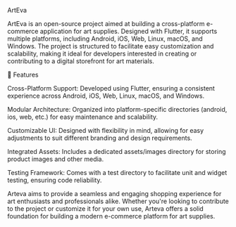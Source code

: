 ArtEva

ArtEva is an open-source project aimed at building a cross-platform e-commerce application for art supplies. Designed with Flutter, it supports multiple platforms, including Android, iOS, Web, Linux, macOS, and Windows. The project is structured to facilitate easy customization and scalability, making it ideal for developers interested in creating or contributing to a digital storefront for art materials.

🚀 Features

Cross-Platform Support: Developed using Flutter, ensuring a consistent experience across Android, iOS, Web, Linux, macOS, and Windows.

Modular Architecture: Organized into platform-specific directories (android, ios, web, etc.) for easy maintenance and scalability.

Customizable UI: Designed with flexibility in mind, allowing for easy adjustments to suit different branding and design requirements.

Integrated Assets: Includes a dedicated assets/images directory for storing product images and other media.

Testing Framework: Comes with a test directory to facilitate unit and widget testing, ensuring code reliability.

Arteva aims to provide a seamless and engaging shopping experience for art enthusiasts and professionals alike. Whether you're looking to contribute to the project or customize it for your own use, Arteva offers a solid foundation for building a modern e-commerce platform for art supplies.